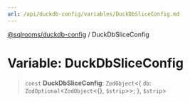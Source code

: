 ```yaml
---
url: /api/duckdb-config/variables/DuckDbSliceConfig.md
---
```

[@sqlrooms/duckdb-config](../index.md) / DuckDbSliceConfig

# Variable: DuckDbSliceConfig

> `const` **DuckDbSliceConfig**: `ZodObject`<{ `db`: `ZodOptional`<`ZodObject`<{}, `$strip`>>; }, `$strip`>
